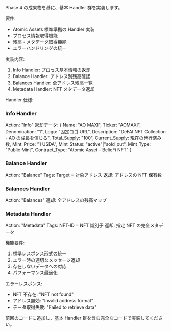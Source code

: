 Phase 4 の成果物を基に、基本 Handler 群を実装します。

要件:

- Atomic Assets 標準準拠の Handler 実装
- プロセス情報取得機能
- 残高・メタデータ取得機能
- エラーハンドリングの統一

実装内容:

1. Info Handler: プロセス基本情報の返却
2. Balance Handler: アドレス別残高確認
3. Balances Handler: 全アドレス残高一覧
4. Metadata Handler: NFT メタデータ返却

Handler 仕様:

### Info Handler

Action: "Info"
返却データ:
{
Name: "AO MAXI",
Ticker: "AOMAXI",
Denomination: "1",
Logo: "固定ロゴ URL",
Description: "DeFAI NFT Collection - AO の成長を信じる",
Total_Supply: "100",
Current_Supply: 現在の発行済み数,
Mint_Price: "1 USDA",
Mint_Status: "active"|"sold_out",
Mint_Type: "Public Mint",
Contract_Type: "Atomic Asset - BelieFi NFT"
}

### Balance Handler

Action: "Balance"
Tags: Target = 対象アドレス
返却: アドレスの NFT 保有数

### Balances Handler

Action: "Balances"
返却: 全アドレスの残高マップ

### Metadata Handler

Action: "Metadata"
Tags: NFT-ID = NFT 識別子
返却: 指定 NFT の完全メタデータ

機能要件:

1. 標準レスポンス形式の統一
2. エラー時の適切なメッセージ返却
3. 存在しないデータへの対応
4. パフォーマンス最適化

エラーレスポンス:

- NFT 不存在: "NFT not found"
- アドレス無効: "Invalid address format"
- データ取得失敗: "Failed to retrieve data"

前回のコードに追加し、基本 Handler 群を含む完全なコードで実装してください。
